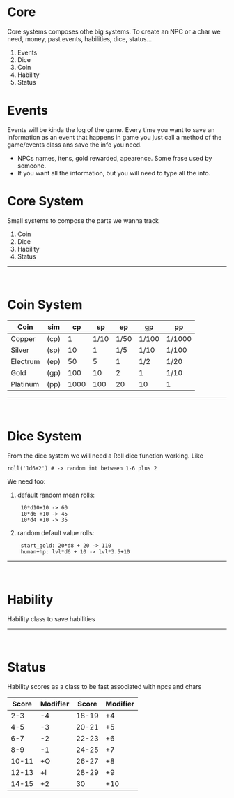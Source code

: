# Core

Core systems composes othe big systems. To create an NPC or a char we need, money, past events, habilities, dice, status...

1. Events
2. Dice
3. Coin
4. Hability
5. Status


# Events
   Events will be kinda the log of the game. Every time you want to save an information as an event that happens in game you just call a method of the game/events class ans save the info you need.  
- NPCs names, itens, gold rewarded, apearence. Some frase used by someone.   
- If you want all the information, but you will need to type all the info.

# Core System
Small systems to compose the parts we wanna track

1. Coin
2. Dice
3. Hability
4. Status

---
<br>

# Coin System
Coin    |sim |cp  |sp  |ep  |gp   |pp
---     |--- |--- |--- |--- |---  |---
Copper  |(cp)|1   |1/10|1/50|1/100|1/1000
Silver  |(sp)|10  |1   |1/5 |1/10 |1/100
Electrum|(ep)|50  |5   |1   |1/2  |1/20
Gold    |(gp)|100 |10  |2   |1    |1/10
Platinum|(pp)|1000|100 |20  |10   |1



---
<br>

# Dice System
From the dice system we will need a Roll dice function working. Like
    
    roll('1d6+2') # -> random int between 1-6 plus 2

We need too:  
1. default random mean rolls:

        10*d10+10 -> 60
        10*d6 +10 -> 45
        10*d4 +10 -> 35

2. random default value rolls:

        start_gold: 20*d8 + 20 -> 110
        human+hp: lvl*d6 + 10 -> lvl*3.5+10

---
<br>

# Hability
Hability class to save habilities

---
<br>

# Status
Hability scores as a class to be fast associated with npcs and chars

Score | Modifier | Score | Modifier
---|---|---|---
2-3   | -4 | 18-19 | +4
4-5   | -3 | 20-21 | +5
6-7   | -2 | 22-23 | +6
8-9   | -1 | 24-25 | +7
10-11 | +O | 26-27 | +8
12-13 | +l | 28-29 | +9
14-15 | +2 | 30    | +10